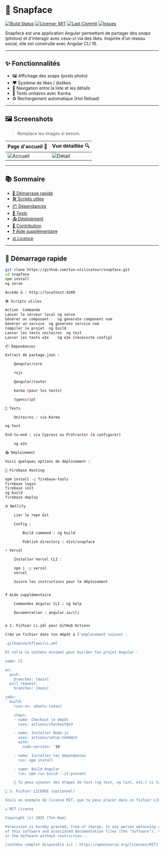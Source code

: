 # 📸 Snapface

[![Build Status](https://img.shields.io/github/actions/workflow/status/ton-utilisateur/snapface/ci.yml?branch=main)](https://github.com/ton-utilisateur/snapface/actions)
[![License: MIT](https://img.shields.io/github/license/ton-utilisateur/snapface)](LICENSE)
[![Last Commit](https://img.shields.io/github/last-commit/ton-utilisateur/snapface)](https://github.com/ton-utilisateur/snapface/commits/main)
[![Issues](https://img.shields.io/github/issues/ton-utilisateur/snapface)](https://github.com/ton-utilisateur/snapface/issues)

Snapface est une application Angular permettant de partager des *snaps* (photos) et d'interagir avec ceux-ci via des likes. Inspirée d’un réseau social, elle est construite avec Angular CLI 16.

---

## ✨ Fonctionnalités

- 🖼️ Affichage des snaps (posts photo)
- ❤️ Système de likes / dislikes
- 🔁 Navigation entre la liste et les détails
- 🧪 Tests unitaires avec Karma
- ♻️ Rechargement automatique (Hot Reload)

---

## 🖼️ Screenshots

> Remplace les images si besoin.

| Page d'accueil 📱 | Vue détaillée 🔍 |
|------------------|-----------------|
| ![Accueil](screenshots/home.png) | ![Détail](screenshots/detail.png) |

---

## 📚 Sommaire

- [🚀 Démarrage rapide](#-démarrage-rapide)
- [🛠️ Scripts utiles](#️-scripts-utiles)
- [📦 Dépendances](#-dépendances)
- [🧪 Tests](#-tests)
- [📤 Déploiement](#-déploiement)
- [🤝 Contribution](#-contribution)
- [❓ Aide supplémentaire](#-aide-supplémentaire)
- [⚖️ Licence](#️-licence)

---

## 🚀 Démarrage rapide

```bash
git clone https://github.com/ton-utilisateur/snapface.git
cd snapface
npm install
ng serve

Accède à : http://localhost:4200

🛠️ Scripts utiles

Action	Commande
Lancer le serveur local	ng serve
Générer un composant	ng generate component nom
Générer un service	ng generate service nom
Compiler le projet	ng build
Lancer les tests unitaires	ng test
Lancer les tests e2e	ng e2e (nécessite config)

📦 Dépendances

Extrait de package.json :

    @angular/core

    rxjs

    @angular/router

    karma (pour les tests)

    typescript

🧪 Tests

    Unitaires : via Karma

ng test

End-to-end : via Cypress ou Protractor (à configurer)

    ng e2e

📤 Déploiement

Voici quelques options de déploiement :

🚀 Firebase Hosting

npm install -g firebase-tools
firebase login
firebase init
ng build
firebase deploy

🌐 Netlify

    Lier le repo Git

    Config :

        Build command : ng build

        Publish directory : dist/snapface

⚡ Vercel

    Installer Vercel CLI :

    npm i -g vercel
    vercel

    Suivre les instructions pour le déploiement


❓ Aide supplémentaire

    Commandes Angular CLI : ng help

    Documentation : angular.io/cli


⚙️ 2. Fichier ci.yml pour GitHub Actions

Crée un fichier dans ton dépôt à l'emplacement suivant :

.github/workflows/ci.yml

Et colle ce contenu minimal pour builder ton projet Angular :

name: CI

on:
  push:
    branches: [main]
  pull_request:
    branches: [main]

jobs:
  build:
    runs-on: ubuntu-latest

    steps:
    - name: Checkout le dépôt
      uses: actions/checkout@v3

    - name: Installer Node.js
      uses: actions/setup-node@v3
      with:
        node-version: '18'

    - name: Installer les dépendances
      run: npm install

    - name: Build Angular
      run: npm run build --if-present

    🔧 Tu peux ajouter des étapes de test (ng test, ng lint, etc.) si tu veux que le workflow couvre aussi la qualité de code.

📝 3. Fichier LICENSE (optionnel)

Voici un exemple de licence MIT, que tu peux placer dans un fichier LICENSE à la racine du projet :

⚖️ MIT License

Copyright (c) 2025 [Ton Nom]

Permission is hereby granted, free of charge, to any person obtaining a copy
of this software and associated documentation files (the "Software"), to deal
in the Software without restriction...

[contenu complet disponible ici : https://opensource.org/licenses/MIT]
